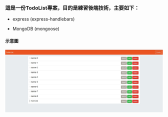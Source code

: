 ### 這是一份TodoList專案，目的是練習後端技術，主要如下：

- express (express-handlebars)

- MongoDB (mongoose)

#### 示意圖

![](./public/image/screenshot.JPG)
